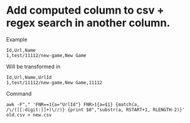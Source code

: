 # Add computed column to csv + regex search in another column.

Example
```
Id,Url,Name
1,test/11112/new-game,New Game
```

Will be transformed in
```
Id,Url,Name,UrlId
1,test/11112/new-game,New Game,11112
```

Command
```
awk -F"," 'FNR==1{a="UrlId"} FNR>1{a=$1} {match(a, /\/([[:digit:]]+)\//)} {print $0","substr(a, RSTART+1, RLENGTH-2)}' old.csv > new.csv
```
